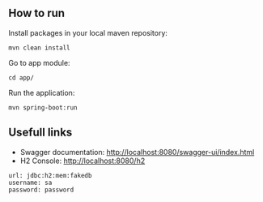 ## How to run

Install packages in your local maven repository:

```
mvn clean install
```

Go to app module:

```
cd app/
```

Run the application:

```
mvn spring-boot:run
```

## Usefull links

- Swagger documentation:
  [http://localhost:8080/swagger-ui/index.html](http://localhost:8080/swagger-ui/index.html)
- H2 Console: [http://localhost:8080/h2](http://localhost:8080/h2)

```
url: jdbc:h2:mem:fakedb
username: sa
password: password
```
